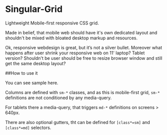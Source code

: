 Singular-Grid
=============

Lightweight Mobile-first responsive CSS grid. 


Made in belief, that mobile web should have it's own dedicated layout and shouldn't be mixed with bloated desktop markup and resources. 



Ok, responsive webdesign is great, but it’s not a silver bullet. Moreover what happens after user shrink your responsive web on 11' laptop? Tablet version? Shouldn't be user should be free to resize browser window and still get the same desktop layout? 



##How to use it


You can see sample here. 


Columns are defined with `sm-*` classes, and as this is mobile-first grid, `sm-*` definitions are not conditioned by any media-query. 

For tablets there a media-query, that triggers `md-*` definitions on screens > 640px.

There are also optional gutters, tht can be defined for `[class*=sm]` and `[class*=md]` selectors.



